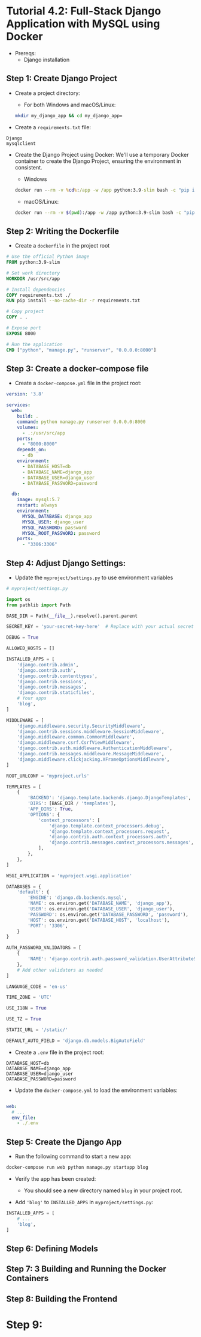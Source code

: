 # Tutorial 4.2: Full-Stack Django Application with MySQL using Docker


- Prereqs: 
  - Django installation

## Step 1: Create Django Project
- Create a project directory:
  - For both Windows and macOS/Linux:
  ```bash
  mkdir my_django_app && cd my_django_app=
  ```

- Create a `requirements.txt` file:
```text
Django
mysqlclient
``` 

- Create the Django Project using Docker:
We'll use a temporary Docker container to create the Django Project, ensuring the environment in consistent. 

  - Windows
  ```cmd
  docker run --rm -v %cd%:/app -w /app python:3.9-slim bash -c "pip install Django && django-admin startproject myproject ."
  ```
  - macOS/Linux:
  ```bash
  docker run --rm -v $(pwd):/app -w /app python:3.9-slim bash -c "pip install Django && django-admin startproject myproject ."
  ```

## Step 2: Writing the Dockerfile
- Create a `dockerfile` in the project root
```dockerfile
# Use the official Python image
FROM python:3.9-slim

# Set work directory
WORKDIR /usr/src/app

# Install dependencies
COPY requirements.txt ./
RUN pip install --no-cache-dir -r requirements.txt

# Copy project
COPY . .

# Expose port
EXPOSE 8000

# Run the application
CMD ["python", "manage.py", "runserver", "0.0.0.0:8000"]
```

## Step 3: Create a docker-compose file
- Create a `docker-compose.yml` file in the project root:
```yaml
version: '3.8'

services:
  web:
    build: .
    command: python manage.py runserver 0.0.0.0:8000
    volumes:
      - .:/usr/src/app
    ports:
      - "8000:8000"
    depends_on:
      - db
    environment:
      - DATABASE_HOST=db
      - DATABASE_NAME=django_app
      - DATABASE_USER=django_user
      - DATABASE_PASSWORD=password

  db:
    image: mysql:5.7
    restart: always
    environment:
      MYSQL_DATABASE: django_app
      MYSQL_USER: django_user
      MYSQL_PASSWORD: password
      MYSQL_ROOT_PASSWORD: password
    ports:
      - "3306:3306"
```


## Step 4: Adjust Django Settings:
- Update the `myproject/settings.py` to use environment variables

```python
# myproject/settings.py

import os
from pathlib import Path

BASE_DIR = Path(__file__).resolve().parent.parent

SECRET_KEY = 'your-secret-key-here'  # Replace with your actual secret key

DEBUG = True

ALLOWED_HOSTS = []

INSTALLED_APPS = [
    'django.contrib.admin',
    'django.contrib.auth',
    'django.contrib.contenttypes',
    'django.contrib.sessions',
    'django.contrib.messages',
    'django.contrib.staticfiles',
    # Your apps
    'blog',
]

MIDDLEWARE = [
    'django.middleware.security.SecurityMiddleware',
    'django.contrib.sessions.middleware.SessionMiddleware',
    'django.middleware.common.CommonMiddleware',
    'django.middleware.csrf.CsrfViewMiddleware',
    'django.contrib.auth.middleware.AuthenticationMiddleware',
    'django.contrib.messages.middleware.MessageMiddleware',
    'django.middleware.clickjacking.XFrameOptionsMiddleware',
]

ROOT_URLCONF = 'myproject.urls'

TEMPLATES = [
    {
        'BACKEND': 'django.template.backends.django.DjangoTemplates',
        'DIRS': [BASE_DIR / 'templates'],
        'APP_DIRS': True,
        'OPTIONS': {
            'context_processors': [
                'django.template.context_processors.debug',
                'django.template.context_processors.request',
                'django.contrib.auth.context_processors.auth',
                'django.contrib.messages.context_processors.messages',
            ],
        },
    },
]

WSGI_APPLICATION = 'myproject.wsgi.application'

DATABASES = {
    'default': {
        'ENGINE': 'django.db.backends.mysql',
        'NAME': os.environ.get('DATABASE_NAME', 'django_app'),
        'USER': os.environ.get('DATABASE_USER', 'django_user'),
        'PASSWORD': os.environ.get('DATABASE_PASSWORD', 'password'),
        'HOST': os.environ.get('DATABASE_HOST', 'localhost'),
        'PORT': '3306',
    }
}

AUTH_PASSWORD_VALIDATORS = [
    {
        'NAME': 'django.contrib.auth.password_validation.UserAttributeSimilarityValidator',
    },
    # Add other validators as needed
]

LANGUAGE_CODE = 'en-us'

TIME_ZONE = 'UTC'

USE_I18N = True

USE_TZ = True

STATIC_URL = '/static/'

DEFAULT_AUTO_FIELD = 'django.db.models.BigAutoField'
```


- Create a `.env` file in the project root:
```text
DATABASE_HOST=db
DATABASE_NAME=django_app
DATABASE_USER=django_user
DATABASE_PASSWORD=password
```

- Update the `docker-compose.yml` to load the environment variables:
```yml

web:
  # ...
  env_file:
    - ./.env
```

## Step 5: Create the Django App
- Run the following command to start a new app:
```bash
docker-compose run web python manage.py startapp blog
```

- Verify the app has been created:
  - You should see a new directory named `blog` in your project root.

- Add `'blog'` to `INSTALLED_APPS` in `myproject/settings.py`:
```python
INSTALLED_APPS = [
    # ...
    'blog',
]
```

## Step 6: Defining Models




## Step 7: 3 Building and Running the Docker Containers


## Step 8: Building the Frontend

# Step 9: 
